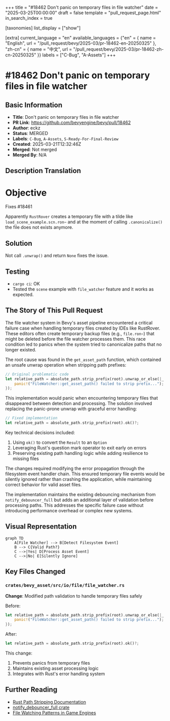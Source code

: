+++
title = "#18462 Don't panic on temporary files in file watcher"
date = "2025-03-25T00:00:00"
draft = false
template = "pull_request_page.html"
in_search_index = true

[taxonomies]
list_display = ["show"]

[extra]
current_language = "en"
available_languages = {"en" = { name = "English", url = "/pull_request/bevy/2025-03/pr-18462-en-20250325" }, "zh-cn" = { name = "中文", url = "/pull_request/bevy/2025-03/pr-18462-zh-cn-20250325" }}
labels = ["C-Bug", "A-Assets"]
+++

# #18462 Don't panic on temporary files in file watcher

## Basic Information
- **Title**: Don't panic on temporary files in file watcher
- **PR Link**: https://github.com/bevyengine/bevy/pull/18462
- **Author**: eckz
- **Status**: MERGED
- **Labels**: `C-Bug`, `A-Assets`, `S-Ready-For-Final-Review`
- **Created**: 2025-03-21T12:32:46Z
- **Merged**: Not merged
- **Merged By**: N/A

## Description Translation
# Objective

Fixes #18461

Apparently  `RustRover` creates a temporary file with a tilde like `load_scene_example.scn.ron~` and at the moment of calling `.canonicalize()` the file does not exists anymore.

## Solution

Not call `.unwrap()` and return `None` fixes the issue. 

## Testing

- `cargo ci`: OK
- Tested the `scene` example with `file_watcher` feature and it works as expected.

## The Story of This Pull Request

The file watcher system in Bevy's asset pipeline encountered a critical failure case when handling temporary files created by IDEs like RustRover. These editors often create temporary backup files (e.g., `file.ron~`) that might be deleted before the file watcher processes them. This race condition led to panics when the system tried to canonicalize paths that no longer existed.

The root cause was found in the `get_asset_path` function, which contained an unsafe unwrap operation when stripping path prefixes:

```rust
// Original problematic code
let relative_path = absolute_path.strip_prefix(root).unwrap_or_else(|_| {
    panic!("FileWatcher::get_asset_path() failed to strip prefix...");
});
```

This implementation would panic when encountering temporary files that disappeared between detection and processing. The solution involved replacing the panic-prone unwrap with graceful error handling:

```rust
// Fixed implementation
let relative_path = absolute_path.strip_prefix(root).ok()?;
```

Key technical decisions included:
1. Using `ok()` to convert the `Result` to an `Option`
2. Leveraging Rust's question mark operator to exit early on errors
3. Preserving existing path handling logic while adding resilience to missing files

The changes required modifying the error propagation through the filesystem event handler chain. This ensured temporary file events would be silently ignored rather than crashing the application, while maintaining correct behavior for valid asset files.

The implementation maintains the existing debouncing mechanism from `notify_debouncer_full` but adds an additional layer of validation before processing paths. This addresses the specific failure case without introducing performance overhead or complex new systems.

## Visual Representation

```mermaid
graph TD
    A[File Watcher] --> B[Detect Filesystem Event]
    B --> C{Valid Path?}
    C -->|Yes| D[Process Asset Event]
    C -->|No| E[Silently Ignore]
```

## Key Files Changed

### `crates/bevy_asset/src/io/file/file_watcher.rs`
**Change**: Modified path validation to handle temporary files safely

Before:
```rust
let relative_path = absolute_path.strip_prefix(root).unwrap_or_else(|_| {
    panic!("FileWatcher::get_asset_path() failed to strip prefix...");
});
```

After:
```rust
let relative_path = absolute_path.strip_prefix(root).ok()?;
```

This change:
1. Prevents panics from temporary files
2. Maintains existing asset processing logic
3. Integrates with Rust's error handling system

## Further Reading
- [Rust Path Stripping Documentation](https://doc.rust-lang.org/std/path/struct.Path.html#method.strip_prefix)
- [notify_debouncer_full crate](https://crates.io/crates/notify-debouncer-full)
- [File Watching Patterns in Game Engines](https://www.gamedev.net/articles/programming/general-and-gameplay-programming/file-watching-techniques-for-asset-pipelines-r5722/)